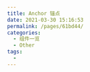```yaml
---
title: Anchor 锚点
date: 2021-03-30 15:16:53
permalink: /pages/61bd44/
categories:
  - 组件一览
  - Other
tags:
  - 
---
```

